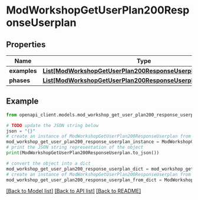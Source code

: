 # ModWorkshopGetUserPlan200ResponseUserplan


## Properties

Name | Type | Description | Notes
------------ | ------------- | ------------- | -------------
**examples** | [**List[ModWorkshopGetUserPlan200ResponseUserplanExamplesInner]**](ModWorkshopGetUserPlan200ResponseUserplanExamplesInner.md) |  | 
**phases** | [**List[ModWorkshopGetUserPlan200ResponseUserplanPhasesInner]**](ModWorkshopGetUserPlan200ResponseUserplanPhasesInner.md) |  | 

## Example

```python
from openapi_client.models.mod_workshop_get_user_plan200_response_userplan import ModWorkshopGetUserPlan200ResponseUserplan

# TODO update the JSON string below
json = "{}"
# create an instance of ModWorkshopGetUserPlan200ResponseUserplan from a JSON string
mod_workshop_get_user_plan200_response_userplan_instance = ModWorkshopGetUserPlan200ResponseUserplan.from_json(json)
# print the JSON string representation of the object
print(ModWorkshopGetUserPlan200ResponseUserplan.to_json())

# convert the object into a dict
mod_workshop_get_user_plan200_response_userplan_dict = mod_workshop_get_user_plan200_response_userplan_instance.to_dict()
# create an instance of ModWorkshopGetUserPlan200ResponseUserplan from a dict
mod_workshop_get_user_plan200_response_userplan_from_dict = ModWorkshopGetUserPlan200ResponseUserplan.from_dict(mod_workshop_get_user_plan200_response_userplan_dict)
```
[[Back to Model list]](../README.md#documentation-for-models) [[Back to API list]](../README.md#documentation-for-api-endpoints) [[Back to README]](../README.md)


